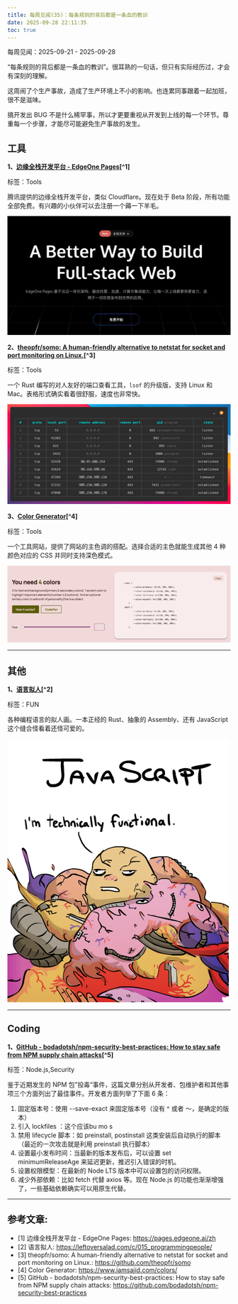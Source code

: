 ```yaml
---
title: 每周见闻(35)：每条规则的背后都是一条血的教训
date: 2025-09-28 22:11:35
toc: true
---
```


每周见闻：2025-09-21 - 2025-09-28

“每条规则的背后都是一条血的教训”。很耳熟的一句话，但只有实际经历过，才会有深刻的理解。

这周闹了个生产事故，造成了生产环境上不小的影响。也连累同事跟着一起加班，很不是滋味。

搞开发出 BUG 不是什么稀罕事，所以才更要重视从开发到上线的每一个环节。尊重每一个步骤，才能尽可能避免生产事故的发生。

## 工具
**1、[边缘全栈开发平台 - EdgeOne Pages](https://pages.edgeone.ai/zh)[^1]**

标签：Tools

腾讯提供的边缘全栈开发平台，类似 Cloudflare。现在处于 Beta 阶段，所有功能全部免费。有兴趣的小伙伴可以去注册一个薅一下羊毛。

![](https://raw.githubusercontent.com/Konata9/pic-base/main/pics/202509282213753.png)

**2、[theopfr/somo: A human-friendly alternative to netstat for socket and port monitoring on Linux.](https://github.com/theopfr/somo)[^3]**

标签：Tools

一个 Rust 编写的对人友好的端口查看工具，`lsof` 的升级版，支持 Linux 和 Mac。表格形式确实看着很舒服，速度也非常快。

![](https://raw.githubusercontent.com/Konata9/pic-base/main/pics/202509282213449.png)

**3、[Color Generator](https://www.iamsajid.com/colors/)[^4]**

标签：Tools

一个工具网站，提供了网站的主色调的搭配。选择合适的主色就能生成其他 4 种颜色对应的 CSS 并同时支持深色模式。

![](https://raw.githubusercontent.com/Konata9/pic-base/main/pics/202509282214870.png)

----

## 其他
**1、[语言拟人](https://leftoversalad.com/c/015_programmingpeople/)[^2]**

标签：FUN

各种编程语言的拟人画。一本正经的 Rust、抽象的 Assembly、还有 JavaScript 这个缝合怪看着还怪可爱的。

![](https://raw.githubusercontent.com/Konata9/pic-base/main/pics/202509282214166.png)

----

## Coding
**1、[GitHub - bodadotsh/npm-security-best-practices: How to stay safe from NPM supply chain attacks](https://github.com/bodadotsh/npm-security-best-practices)[^5]**

标签：Node.js,Security

鉴于近期发生的 NPM 包”投毒“事件，这篇文章分别从开发者、包维护者和其他事项三个方面列出了最佳事件。开发者方面列举了下面 6 条：
1. 固定版本号：使用  --save-exact 来固定版本号（没有 ^ 或者 ～，是确定的版本）
2. 引入 lockfiles ：这个应该bu mo s
3. 禁用 lifecycle 脚本：如 preinstall, postinstall 这类安装后自动执行的脚本（最近的一次攻击就是利用 preinstall 执行脚本）
4. 设置最小发布时间：当最新的版本发布后，可以设置 set minimumReleaseAge 来延迟更新，推迟引入错误的时机。
5. 设置权限模型：在最新的 Node LTS 版本中可以设置包的访问权限。
6. 减少外部依赖：比如 fetch 代替 axios 等。现在 Node.js 的功能也渐渐增强了，一些基础依赖确实可以用原生代替。

----

## 参考文章:
- [1] 边缘全栈开发平台 - EdgeOne Pages: https://pages.edgeone.ai/zh
- [2] 语言拟人: https://leftoversalad.com/c/015_programmingpeople/
- [3] theopfr/somo: A human-friendly alternative to netstat for socket and port monitoring on Linux.: https://github.com/theopfr/somo
- [4] Color Generator: https://www.iamsajid.com/colors/
- [5] GitHub - bodadotsh/npm-security-best-practices: How to stay safe from NPM supply chain attacks: https://github.com/bodadotsh/npm-security-best-practices